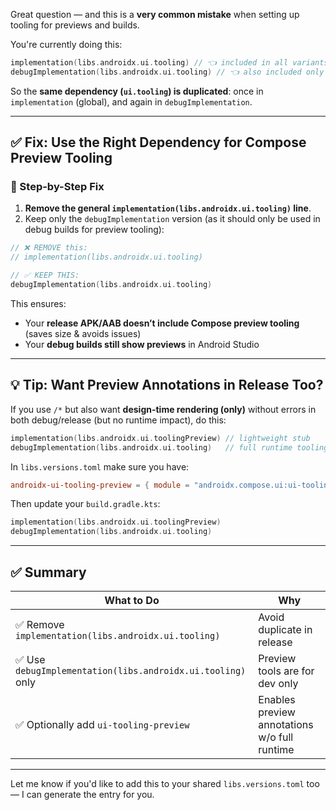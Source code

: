 Great question — and this is a **very common mistake** when setting up tooling for previews and builds.

You're currently doing this:

```kotlin
implementation(libs.androidx.ui.tooling) // 👈 included in all variants
debugImplementation(libs.androidx.ui.tooling) // 👈 also included only in debug
```

So the **same dependency (`ui.tooling`) is duplicated**: once in `implementation` (global), and again in `debugImplementation`.

---

## ✅ Fix: Use the Right Dependency for Compose Preview Tooling

### 🔧 Step-by-Step Fix

1. **Remove the general `implementation(libs.androidx.ui.tooling)` line**.
2. Keep only the `debugImplementation` version (as it should only be used in debug builds for preview tooling):

```kotlin
// ❌ REMOVE this:
// implementation(libs.androidx.ui.tooling)

// ✅ KEEP THIS:
debugImplementation(libs.androidx.ui.tooling)
```

This ensures:
- Your **release APK/AAB doesn’t include Compose preview tooling** (saves size & avoids issues)
- Your **debug builds still show previews** in Android Studio

---

## 💡 Tip: Want Preview Annotations in Release Too?

If you use `/*` but also want **design-time rendering (only)** without errors in both debug/release (but no runtime impact), do this:

```kotlin
implementation(libs.androidx.ui.toolingPreview) // lightweight stub
debugImplementation(libs.androidx.ui.tooling)   // full runtime tooling
```

In `libs.versions.toml` make sure you have:

```toml
androidx-ui-tooling-preview = { module = "androidx.compose.ui:ui-tooling-preview" }
```

Then update your `build.gradle.kts`:

```kotlin
implementation(libs.androidx.ui.toolingPreview)
debugImplementation(libs.androidx.ui.tooling)
```

---

## ✅ Summary

| What to Do | Why |
|------------|-----|
| ✅ Remove `implementation(libs.androidx.ui.tooling)` | Avoid duplicate in release |
| ✅ Use `debugImplementation(libs.androidx.ui.tooling)` only | Preview tools are for dev only |
| ✅ Optionally add `ui-tooling-preview` | Enables preview annotations w/o full runtime |

---

Let me know if you'd like to add this to your shared `libs.versions.toml` too — I can generate the entry for you.